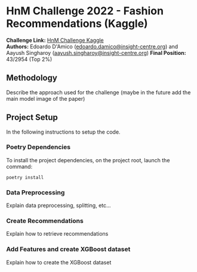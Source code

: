 # **HnM Challenge 2022 - Fashion Recommendations** (Kaggle)
**Challenge Link:** [HnM Challenge Kaggle](https://www.kaggle.com/c/h-and-m-personalized-fashion-recommendations/overview)
\
**Authors:** Edoardo D'Amico (edoardo.damico@insight-centre.org) and Aayush Singharoy (aayush.singharoy@insight-centre.org)
**Final Position:** 43/2954 (Top 2%)

## Methodology
Describe the approach used for the challenge (maybe in the future add the main model image of the paper)

## Project Setup
In the following instructions to setup the code.

### Poetry Dependencies
To install the project dependencies, on the project root, launch the command:
```shell
poetry install
```

### Data Preprocessing
Explain data preprocessing, splitting, etc...

### Create Recommendations
Explain how to retrieve recommendations

### Add Features and create XGBoost dataset
Explain how to create the XGBoost dataset



